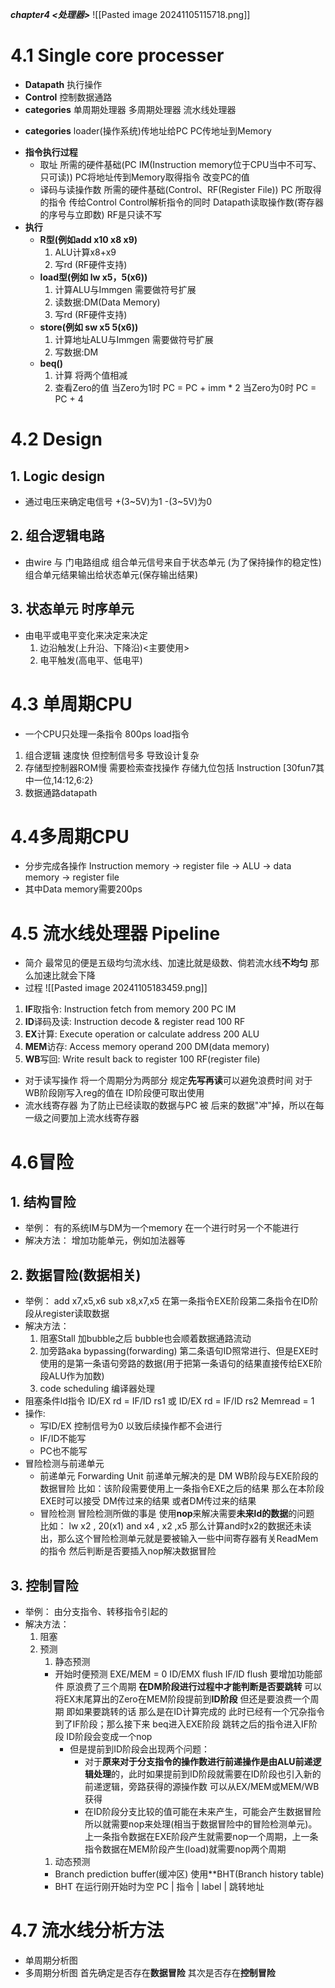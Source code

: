 ***chapter4 <处理器>***
![[Pasted image 20241105115718.png]]
# 4.1 Single core processer
-  **Datapath**
	执行操作
- **Control**
	控制数据通路
- **categories**
	单周期处理器
	多周期处理器
	流水线处理器
* **categories**
	loader(操作系统)传地址给PC
	PC传地址到Memory
- **指令执行过程**
	- 取址
		所需的硬件基础(PC IM(Instruction memory位于CPU当中不可写、只可读))
		PC将地址传到Memory取得指令
		改变PC的值
	- 译码与读操作数
		所需的硬件基础(Control、RF(Register File))
		PC 所取得的指令 传给Control
		Control解析指令的同时 Datapath读取操作数(寄存器的序号与立即数)
		RF是只读不写
- **执行**
	- **R型(例如add x10 x8 x9)**
		1. ALU计算x8+x9
		2. 写rd (RF硬件支持)
	- **load型(例如 lw x5，5(x6))** 
		1. 计算ALU与Immgen 需要做符号扩展
		2. 读数据:DM(Data Memory)
		3. 写rd (RF硬件支持)
	- **store(例如 sw x5 5(x6))**
		1. 计算地址ALU与Immgen 需要做符号扩展
		2. 写数据:DM
	- **beq()**
		1. 计算 将两个值相减
		2. 查看Zero的值
			当Zero为1时 PC = PC + imm * 2
			当Zero为0时 PC = PC + 4
# 4.2 Design
## 1. Logic design
- 通过电压来确定电信号
	+(3~5V)为1
	-(3~5V)为0
## 2. 组合逻辑电路
- 由wire 与 门电路组成
	组合单元信号来自于状态单元 (为了保持操作的稳定性)
	组合单元结果输出给状态单元(保存输出结果)
## 3. 状态单元 时序单元
- 由电平或电平变化来决定来决定
	1. 边沿触发(上升沿、下降沿)<主要使用>
	2. 电平触发(高电平、低电平)

# 4.3 单周期CPU
- 一个CPU只处理一条指令 800ps load指令
1. 组合逻辑 速度快 但控制信号多 导致设计复杂
2. 存储型控制器ROM慢 需要检索查找操作
	存储九位包括 Instruction [30fun7其中一位,14:12,6:2}
3. 数据通路datapath
# 4.4多周期CPU
- 分步完成各操作
	Instruction memory -> register file -> ALU ->
	data memory -> register file
- 其中Data memory需要200ps
# 4.5 流水线处理器 Pipeline
- 简介
	最常见的便是五级均匀流水线、加速比就是级数、倘若流水线**不均匀** 那么加速比就会下降
- 过程 ![[Pasted image 20241105183459.png]]
1. **IF**取指令: Instruction fetch from memory 200 PC IM
2. **ID**译码及读: Instruction decode & register read 100 RF
3. **EX**计算: Execute operation or calculate address 200 ALU
4. **MEM**访存: Access memory operand 200 DM(data memory)
5. **WB**写回: Write result back to register 100 RF(register file)
- 对于读写操作
	将一个周期分为两部分 规定**先写再读**可以避免浪费时间 
	对于WB阶段刚写入reg的值在 ID阶段便可取出使用
- 流水线寄存器
	为了防止已经读取的数据与PC 被 后来的数据"冲"掉，所以在每一级之间要加上流水线寄存器
# 4.6冒险
## 1. 结构冒险
- 举例：
	有的系统IM与DM为一个memory 在一个进行时另一个不能进行
- 解决方法：
	增加功能单元，例如加法器等
## 2. 数据冒险(数据相关)
- 举例：
	add x7,x5,x6
	sub x8,x7,x5
	在第一条指令EXE阶段第二条指令在ID阶段从register读取数据
- 解决方法：
	1. 阻塞Stall
		加bubble之后 bubble也会顺着数据通路流动
	2. 加旁路aka bypassing(forwarding)
		第二条语句ID照常进行、但是EXE时使用的是第一条语句旁路的数据(用于把第一条语句的结果直接传给EXE阶段ALU作为加数)
	3. code scheduling 编译器处理
- 阻塞条件ld指令
	ID/EX rd = IF/ID rs1 或 ID/EX rd = IF/ID rs2
	Memread = 1
- 操作:
	- 写ID/EX 控制信号为0 以致后续操作都不会进行
	- IF/ID不能写
	- PC也不能写
- 冒险检测与前递单元
	- 前递单元 Forwarding Unit
		前递单元解决的是 DM WB阶段与EXE阶段的数据冒险
		比如：该阶段需要使用上一条指令EXE之后的结果
		那么在本阶段EXE时可以接受 DM传过来的结果 或者DM传过来的结果
	- 冒险检测
		冒险检测所做的事是 使用**nop**来解决需要**未来ld的数据**的问题
		比如：
		lw x2 , 20(x1)
		and x4 , x2 ,x5
		那么计算and时x2的数据还未读出，那么这个冒险检测单元就是要被输入一些中间寄存器有关ReadMem的指令 然后判断是否要插入nop解决数据冒险
## 3. 控制冒险
- 举例：
	由分支指令、转移指令引起的
- 解决方法：
	1. 阻塞
	2. 预测
		1. 静态预测 
		- 开始时便预测
			EXE/MEM = 0
			ID/EMX flush
			IF/ID flush
			要增加功能部件
			原浪费了三个周期 **在DM阶段进行过程中才能判断是否要跳转**
			可以将EX末尾算出的Zero在MEM阶段提前到**ID阶段**
			但还是要浪费一个周期 即如果要跳转的话 那么是在ID计算完成的
			此时已经有一个冗杂指令到了IF阶段；那么接下来 beq进入EXE阶段 跳转之后的指令进入IF阶段 ID阶段会变成一个nop
			- 但是提前到ID阶段会出现两个问题：
				- 对于**原来对于分支指令的操作数进行前递操作是由ALU前递逻辑处理**的，此时如果提前到ID阶段就需要在ID阶段也引入新的前递逻辑，旁路获得的源操作数 可以从EX/MEM或MEM/WB获得
				- 在ID阶段分支比较的值可能在未来产生，可能会产生数据冒险 所以就需要nop来处理(相当于数据冒险中的冒险检测单元)。上一条指令数据在EXE阶段产生就需要nop一个周期，上一条指令数据在MEM阶段产生(load)就需要nop两个周期
		1. 动态预测
		- Branch prediction buffer(缓冲区) 使用**BHT(Branch history table)
		- BHT
			在运行刚开始时为空
			PC | 指令 | label | 跳转地址

# 4.7 流水线分析方法
- 单周期分析图
- 多周期分析图
	首先确定是否存在**数据冒险**
	其次是否存在**控制冒险**